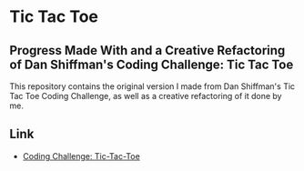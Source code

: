 # Tic Tac Toe
## Progress Made With and a Creative Refactoring of Dan Shiffman's Coding Challenge: Tic Tac Toe

This repository contains the original version I made from Dan Shiffman's Tic Tac Toe Coding Challenge, as well as a creative refactoring of it done by me. 

## Link
- [Coding Challenge: Tic-Tac-Toe](https://thecodingtrain.com/CodingChallenges/149-tic-tac-toe.html)
